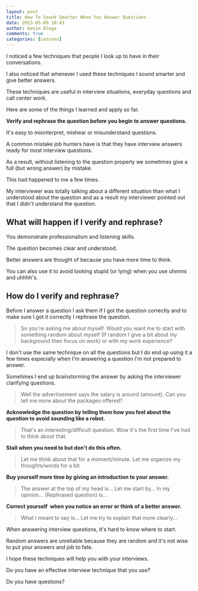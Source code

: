 ```yaml
---
layout: post
title: How To Sound Smarter When You Answer Questions
date: 2013-05-09 10:43
author: Kevin Olega
comments: true
categories: [Lessons]
---
```

I noticed a few techniques that people I look up to have in their conversations. 

I also noticed that whenever I used these techniques I sound smarter and give better answers. 

These techniques are useful in interview situations, everyday questions and call center work. 

Here are some of the things I learned and apply so far.

**Verify and rephrase the question before you begin to answer questions.**

It's easy to misinterpret, mishear or misunderstand questions.

A common mistake job hunters have is that they have interview answers ready for most interview questions. 

As a result, without listening to the question properly we sometimes give a full (but wrong answer) by mistake. 

This had happened to me a few times.

My interviewer was totally talking about a different situation than what I understood about the question and as a result my interviewer pointed out that I didn't understand the question.

## What will happen if I verify and rephrase?

You demonstrate professionalism and listening skills.

The question becomes clear and understood.

Better answers are thought of because you have more time to think.

You can also use it to avoid looking stupid (or lying) when you use uhmms and uhhhh's.

## How do I verify and rephrase?

Before I answer a question I ask them if I got the question correctly and to make sure I got it correctly I rephrase the question.

> So you're asking me about myself. Would you want me to start with something random about myself (If random I give a bit about my background then focus on work) or with my work experience?

I don't use the same technique on all the questions but I do end up using it a few times especially when I'm answering a question I'm not prepared to answer. 

Sometimes I end up brainstorming the answer by asking the interviewer clarifying questions.

> Well the advertisement says the salary is around (amount). Can you tell me more about the packages offered?

**Acknowledge the question by telling them how you feel about the question to avoid sounding like a robot.**

> That's an interesting/difficult question. Wow it's the first time I've had to think about that.

**Stall when you need to but don't do this often.**

> Let me think about that for a moment/minute. Let me organize my thoughts/words for a bit.

**Buy yourself more time by giving an introduction to your answer.**

> The answer at the top of my head is... Let me start by... In my opinion... (Rephrased question) is...

**Correct yourself  when you notice an error or think of a better answer.**

> What I meant to say is... Let me try to explain that more clearly...

When answering interview questions, it's hard to know where to start. 

Random answers are unreliable because they are random and it's not wise to put your answers and job to fate.

I hope these techniques will help you with your interviews. 

Do you have an effective interview technique that you use? 

Do you have questions? 
